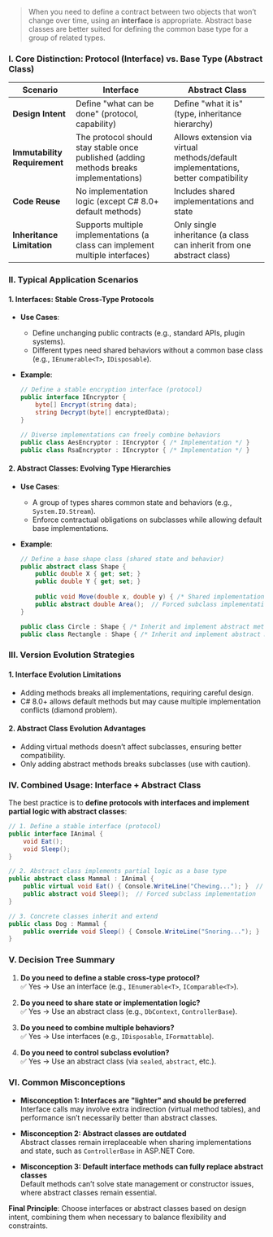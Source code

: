 > When you need to define a contract between two objects that won’t change over time, using an **interface** is appropriate. Abstract base classes are better suited for defining the common base type for a group of related types.  


### **I. Core Distinction: Protocol (Interface) vs. Base Type (Abstract Class)**
| **Scenario**            | **Interface**                          | **Abstract Class**                   |
|-------------------------|--------------------------------------|--------------------------------------|
| **Design Intent**        | Define "what can be done" (protocol, capability) | Define "what it is" (type, inheritance hierarchy) |
| **Immutability Requirement** | The protocol should stay stable once published (adding methods breaks implementations) | Allows extension via virtual methods/default implementations, better compatibility |
| **Code Reuse**           | No implementation logic (except C# 8.0+ default methods) | Includes shared implementations and state |
| **Inheritance Limitation** | Supports multiple implementations (a class can implement multiple interfaces) | Only single inheritance (a class can inherit from one abstract class) |


### **II. Typical Application Scenarios**
#### 1. **Interfaces: Stable Cross-Type Protocols**
- **Use Cases**:  
  - Define unchanging public contracts (e.g., standard APIs, plugin systems).  
  - Different types need shared behaviors without a common base class (e.g., `IEnumerable<T>`, `IDisposable`).  

- **Example**:  
  ```csharp
  // Define a stable encryption interface (protocol)
  public interface IEncryptor {
      byte[] Encrypt(string data);
      string Decrypt(byte[] encryptedData);
  }

  // Diverse implementations can freely combine behaviors
  public class AesEncryptor : IEncryptor { /* Implementation */ }
  public class RsaEncryptor : IEncryptor { /* Implementation */ }
  ```

#### 2. **Abstract Classes: Evolving Type Hierarchies**
- **Use Cases**:  
  - A group of types shares common state and behaviors (e.g., `System.IO.Stream`).  
  - Enforce contractual obligations on subclasses while allowing default base implementations.  

- **Example**:  
  ```csharp
  // Define a base shape class (shared state and behavior)
  public abstract class Shape {
      public double X { get; set; }
      public double Y { get; set; }
      
      public void Move(double x, double y) { /* Shared implementation */ }
      public abstract double Area();  // Forced subclass implementation
  }

  public class Circle : Shape { /* Inherit and implement abstract method */ }
  public class Rectangle : Shape { /* Inherit and implement abstract method */ }
  ```


### **III. Version Evolution Strategies**
#### 1. **Interface Evolution Limitations**
- Adding methods breaks all implementations, requiring careful design.  
- C# 8.0+ allows default methods but may cause multiple implementation conflicts (diamond problem).  

#### 2. **Abstract Class Evolution Advantages**
- Adding virtual methods doesn’t affect subclasses, ensuring better compatibility.  
- Only adding abstract methods breaks subclasses (use with caution).  


### **IV. Combined Usage: Interface + Abstract Class**
The best practice is to **define protocols with interfaces and implement partial logic with abstract classes**:  
```csharp
// 1. Define a stable interface (protocol)
public interface IAnimal {
    void Eat();
    void Sleep();
}

// 2. Abstract class implements partial logic as a base type
public abstract class Mammal : IAnimal {
    public virtual void Eat() { Console.WriteLine("Chewing..."); }  // Default implementation
    public abstract void Sleep();  // Forced subclass implementation
}

// 3. Concrete classes inherit and extend
public class Dog : Mammal {
    public override void Sleep() { Console.WriteLine("Snoring..."); }
}
```


### **V. Decision Tree Summary**
1. **Do you need to define a stable cross-type protocol?**  
   ✅ Yes → Use an interface (e.g., `IEnumerable<T>`, `IComparable<T>`).  

2. **Do you need to share state or implementation logic?**  
   ✅ Yes → Use an abstract class (e.g., `DbContext`, `ControllerBase`).  

3. **Do you need to combine multiple behaviors?**  
   ✅ Yes → Use interfaces (e.g., `IDisposable`, `IFormattable`).  

4. **Do you need to control subclass evolution?**  
   ✅ Yes → Use an abstract class (via `sealed`, `abstract`, etc.).  


### **VI. Common Misconceptions**
- **Misconception 1: Interfaces are "lighter" and should be preferred**  
  Interface calls may involve extra indirection (virtual method tables), and performance isn’t necessarily better than abstract classes.  

- **Misconception 2: Abstract classes are outdated**  
  Abstract classes remain irreplaceable when sharing implementations and state, such as `ControllerBase` in ASP.NET Core.  

- **Misconception 3: Default interface methods can fully replace abstract classes**  
  Default methods can’t solve state management or constructor issues, where abstract classes remain essential.  

**Final Principle**: Choose interfaces or abstract classes based on design intent, combining them when necessary to balance flexibility and constraints.
